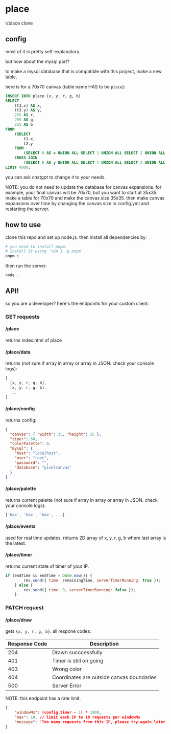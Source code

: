 # place
r/place clone

## config
most of it is pretty self-explanatory. 

but how about the mysql part?

to make a mysql database that is compatible with this project, make a new table.

here is for a 70x70 canvas (table name HAS to be `place`):

```sql
INSERT INTO place (x, y, r, g, b)
SELECT 
    (t3.x) AS x,
    (t3.y) AS y,
    255 AS r,
    255 AS g,
    255 AS b
FROM
    (SELECT
        t1.x,
        t2.y
    FROM
        (SELECT 0 AS x UNION ALL SELECT 1 UNION ALL SELECT 2 UNION ALL SELECT 3 UNION ALL SELECT 4 UNION ALL SELECT 5 UNION ALL SELECT 6 UNION ALL SELECT 7 UNION ALL SELECT 8 UNION ALL SELECT 9 UNION ALL SELECT 10 UNION ALL SELECT 11 UNION ALL SELECT 12 UNION ALL SELECT 13 UNION ALL SELECT 14 UNION ALL SELECT 15 UNION ALL SELECT 16 UNION ALL SELECT 17 UNION ALL SELECT 18 UNION ALL SELECT 19 UNION ALL SELECT 20 UNION ALL SELECT 21 UNION ALL SELECT 22 UNION ALL SELECT 23 UNION ALL SELECT 24 UNION ALL SELECT 25 UNION ALL SELECT 26 UNION ALL SELECT 27 UNION ALL SELECT 28 UNION ALL SELECT 29 UNION ALL SELECT 30 UNION ALL SELECT 31 UNION ALL SELECT 32 UNION ALL SELECT 33 UNION ALL SELECT 34 UNION ALL SELECT 35 UNION ALL SELECT 36 UNION ALL SELECT 37 UNION ALL SELECT 38 UNION ALL SELECT 39 UNION ALL SELECT 40 UNION ALL SELECT 41 UNION ALL SELECT 42 UNION ALL SELECT 43 UNION ALL SELECT 44 UNION ALL SELECT 45 UNION ALL SELECT 46 UNION ALL SELECT 47 UNION ALL SELECT 48 UNION ALL SELECT 49 UNION ALL SELECT 50 UNION ALL SELECT 51 UNION ALL SELECT 52 UNION ALL SELECT 53 UNION ALL SELECT 54 UNION ALL SELECT 55 UNION ALL SELECT 56 UNION ALL SELECT 57 UNION ALL SELECT 58 UNION ALL SELECT 59 UNION ALL SELECT 60 UNION ALL SELECT 61 UNION ALL SELECT 62 UNION ALL SELECT 63 UNION ALL SELECT 64 UNION ALL SELECT 65 UNION ALL SELECT 66 UNION ALL SELECT 67 UNION ALL SELECT 68 UNION ALL SELECT 69) AS t1
    CROSS JOIN
        (SELECT 0 AS y UNION ALL SELECT 1 UNION ALL SELECT 2 UNION ALL SELECT 3 UNION ALL SELECT 4 UNION ALL SELECT 5 UNION ALL SELECT 6 UNION ALL SELECT 7 UNION ALL SELECT 8 UNION ALL SELECT 9 UNION ALL SELECT 10 UNION ALL SELECT 11 UNION ALL SELECT 12 UNION ALL SELECT 13 UNION ALL SELECT 14 UNION ALL SELECT 15 UNION ALL SELECT 16 UNION ALL SELECT 17 UNION ALL SELECT 18 UNION ALL SELECT 19 UNION ALL SELECT 20 UNION ALL SELECT 21 UNION ALL SELECT 22 UNION ALL SELECT 23 UNION ALL SELECT 24 UNION ALL SELECT 25 UNION ALL SELECT 26 UNION ALL SELECT 27 UNION ALL SELECT 28 UNION ALL SELECT 29 UNION ALL SELECT 30 UNION ALL SELECT 31 UNION ALL SELECT 32 UNION ALL SELECT 33 UNION ALL SELECT 34 UNION ALL SELECT 35 UNION ALL SELECT 36 UNION ALL SELECT 37 UNION ALL SELECT 38 UNION ALL SELECT 39 UNION ALL SELECT 40 UNION ALL SELECT 41 UNION ALL SELECT 42 UNION ALL SELECT 43 UNION ALL SELECT 44 UNION ALL SELECT 45 UNION ALL SELECT 46 UNION ALL SELECT 47 UNION ALL SELECT 48 UNION ALL SELECT 49 UNION ALL SELECT 50 UNION ALL SELECT 51 UNION ALL SELECT 52 UNION ALL SELECT 53 UNION ALL SELECT 54 UNION ALL SELECT 55 UNION ALL SELECT 56 UNION ALL SELECT 57 UNION ALL SELECT 58 UNION ALL SELECT 59 UNION ALL SELECT 60 UNION ALL SELECT 61 UNION ALL SELECT 62 UNION ALL SELECT 63 UNION ALL SELECT 64 UNION ALL SELECT 65 UNION ALL SELECT 66 UNION ALL SELECT 67 UNION ALL SELECT 68 UNION ALL SELECT 69) AS t2) AS t3
LIMIT 4900;
```
you can ask chatgpt to change it to your needs.

NOTE: you do not need to update the database for canvas expansions. for example, your final canvas will be 70x70, but you want to start at 35x35. make a table for 70x70 and make the canvas size 35x35. then make canvas expansions over time by changing the canvas size in config.yml and restarting the server.

## how to use
clone this repo and set up node.js. then install all dependencies by:

```sh
# you need to install pnpm.
# install it using `npm i -g pnpm`
pnpm i
```

then run the server:

```sh
node .
```

## API!
so you are a developer? here's the endpoints for your custom client:

### GET requests
#### /place
returns index.html of place
#### /place/data
returns (not sure if array in array or array in JSON. check your console logs):

```js
[
  [x, y, r, g, b],
  [x, y, r, g, b],
  ...
]
```


#### /place/config
returns config:

```json
{
  "canvas": { "width": 35, "height": 35 },
  "timer": 60,
  "colorPalette": 0,
  "mysql": {
    "host": "localhost",
    "user": "root",
    "password": "",
    "database": "pixelcanvas"
  }
}
```

#### /place/palette
returns current palette (not sure if array in array or array in JSON. check your console logs):

```js
['hex', 'hex', 'hex', ...]
```

#### /place/events
used for real time updates.
returns 2D array of x, y, r, g, b where last array is the latest.

#### /place/timer
returns current state of timer of your IP.
```js
if (endTime && endTime > Date.now()) {
		res.send({ time: remainingTime, serverTimerRunning: true });
	} else {
		res.send({ time: 0, serverTimerRunning: false });
	}
```

### PATCH request
#### /place/draw
gets `{x, y, r, g, b}`. all respone codes:

| Response Code | Description |
| ------------- | ----------- |
| 204           | Drawn succcessfully          |
| 401           | Timer is still on going|
| 403           | Wrong color   |
| 404           | Coordinates are outside canvas boundaries   |
| 500           | Server Error|

NOTE: this endpoint has a rate limit.

```json
{
	"windowMs": (config.timer - 1) * 1000,
	"max": 10, // limit each IP to 10 requests per windowMs
	"message": 'Too many requests from this IP, please try again later'
}
```